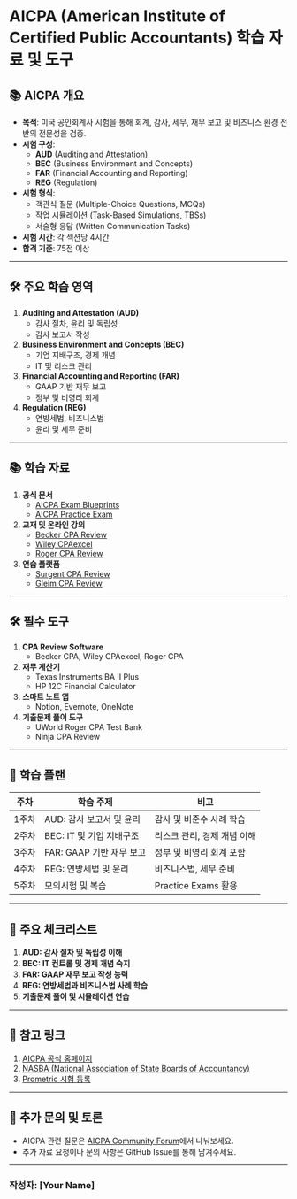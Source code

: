 # AICPA (American Institute of Certified Public Accountants) 학습 자료 및 도구

## 📚 AICPA 개요
- **목적**: 미국 공인회계사 시험을 통해 회계, 감사, 세무, 재무 보고 및 비즈니스 환경 전반의 전문성을 검증.
- **시험 구성**: 
  - **AUD** (Auditing and Attestation)
  - **BEC** (Business Environment and Concepts)
  - **FAR** (Financial Accounting and Reporting)
  - **REG** (Regulation)
- **시험 형식**:
  - 객관식 질문 (Multiple-Choice Questions, MCQs)
  - 작업 시뮬레이션 (Task-Based Simulations, TBSs)
  - 서술형 응답 (Written Communication Tasks)
- **시험 시간**: 각 섹션당 4시간
- **합격 기준**: 75점 이상

---

## 🛠️ 주요 학습 영역
1. **Auditing and Attestation (AUD)**
   - 감사 절차, 윤리 및 독립성
   - 감사 보고서 작성
2. **Business Environment and Concepts (BEC)**
   - 기업 지배구조, 경제 개념
   - IT 및 리스크 관리
3. **Financial Accounting and Reporting (FAR)**
   - GAAP 기반 재무 보고
   - 정부 및 비영리 회계
4. **Regulation (REG)**
   - 연방세법, 비즈니스법
   - 윤리 및 세무 준비

---

## 📚 학습 자료
1. **공식 문서**
   - [AICPA Exam Blueprints](https://www.aicpa.org/)
   - [AICPA Practice Exam](https://www.aicpa.org/becomeacpa/cpaexam/practiceexam)
2. **교재 및 온라인 강의**
   - [Becker CPA Review](https://www.becker.com/)
   - [Wiley CPAexcel](https://www.efficientlearning.com/cpa/)
   - [Roger CPA Review](https://www.rogercpareview.com/)
3. **연습 플랫폼**
   - [Surgent CPA Review](https://www.surgentcpareview.com/)
   - [Gleim CPA Review](https://www.gleim.com/cpa-review/)

---

## 🛠️ 필수 도구
1. **CPA Review Software**
   - Becker CPA, Wiley CPAexcel, Roger CPA
2. **재무 계산기**
   - Texas Instruments BA II Plus
   - HP 12C Financial Calculator
3. **스마트 노트 앱**
   - Notion, Evernote, OneNote
4. **기출문제 풀이 도구**
   - UWorld Roger CPA Test Bank
   - Ninja CPA Review

---

## 📝 학습 플랜
| 주차  | 학습 주제                          | 비고                                  |
|-------|-----------------------------------|---------------------------------------|
| 1주차 | AUD: 감사 보고서 및 윤리           | 감사 및 비준수 사례 학습              |
| 2주차 | BEC: IT 및 기업 지배구조           | 리스크 관리, 경제 개념 이해            |
| 3주차 | FAR: GAAP 기반 재무 보고           | 정부 및 비영리 회계 포함              |
| 4주차 | REG: 연방세법 및 윤리              | 비즈니스법, 세무 준비                 |
| 5주차 | 모의시험 및 복습                   | Practice Exams 활용                   |

---

## 📑 주요 체크리스트
1. **AUD: 감사 절차 및 독립성 이해**
2. **BEC: IT 컨트롤 및 경제 개념 숙지**
3. **FAR: GAAP 재무 보고 작성 능력**
4. **REG: 연방세법과 비즈니스법 사례 학습**
5. **기출문제 풀이 및 시뮬레이션 연습**

---

## 📌 참고 링크
1. [AICPA 공식 홈페이지](https://www.aicpa.org/)
2. [NASBA (National Association of State Boards of Accountancy)](https://nasba.org/)
3. [Prometric 시험 등록](https://www.prometric.com/cpa)

---

## 💬 추가 문의 및 토론
- AICPA 관련 질문은 [AICPA Community Forum](https://www.aicpa.org/community)에서 나눠보세요.
- 추가 자료 요청이나 문의 사항은 GitHub Issue를 통해 남겨주세요.

---

### 작성자: **[Your Name]**

